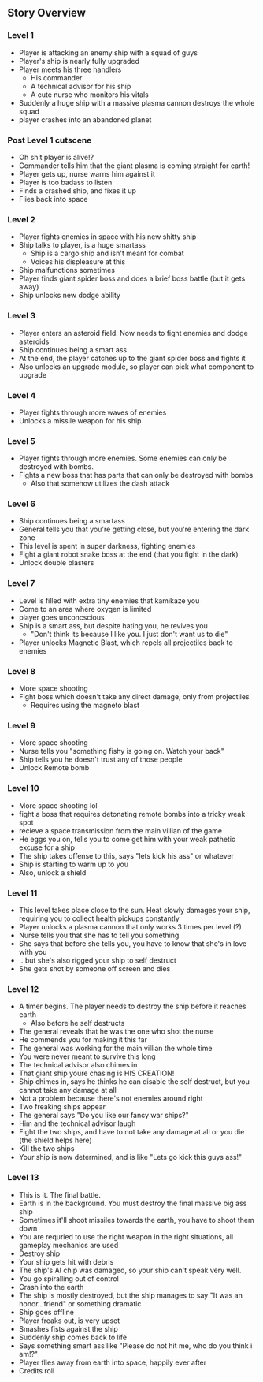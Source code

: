 ## Story Overview

### Level 1

* Player is attacking an enemy ship with a squad of guys
* Player's ship is nearly fully upgraded
* Player meets his three handlers
  * His commander
  * A technical advisor for his ship
  * A cute nurse who monitors his vitals 
* Suddenly a huge ship with a massive plasma cannon destroys the whole squad
* player crashes into an abandoned planet

### Post Level 1 cutscene

* Oh shit player is alive!?
* Commander tells him that the giant plasma is coming straight for earth!
* Player gets up, nurse warns him against it 
* Player is too badass to listen
* Finds a crashed ship, and fixes it up
* Flies back into space 

### Level 2

* Player fights enemies in space with his new shitty ship
* Ship talks to player, is a huge smartass
  * Ship is a cargo ship and isn't meant for combat
  * Voices his displeasure at this
* Ship malfunctions sometimes
* Player finds giant spider boss and does a brief boss battle (but it gets away)
* Ship unlocks new dodge ability


### Level 3

* Player enters an asteroid field.  Now needs to fight enemies and dodge asteroids
* Ship continues being a smart ass
* At the end, the player catches up to the giant spider boss and fights it
* Also unlocks an upgrade module, so player can pick what component to upgrade

### Level 4

* Player fights through more waves of enemies 
* Unlocks a missile weapon for his ship

### Level 5

* Player fights through more enemies.  Some enemies can only be destroyed with bombs.
* Fights a new boss that has parts that can only be destroyed with bombs
  * Also that somehow utilizes the dash attack

### Level 6 

* Ship continues being a smartass 
* General tells you that you're getting close, but you're entering the dark zone 
* This level is spent in super darkness, fighting enemies
* Fight a giant robot snake boss at the end (that you fight in the dark)
* Unlock double blasters

### Level 7

* Level is filled with extra tiny enemies that kamikaze you
* Come to an area where oxygen is limited
* player goes unconcscious
* Ship is a smart ass, but despite hating you, he revives you
  * "Don't think its because I like you.  I just don't want us to die"
* Player unlocks Magnetic Blast, which repels all projectiles back to enemies

### Level 8

* More space shooting
* Fight boss which doesn't take any direct damage, only from projectiles 
  * Requires using the magneto blast

### Level 9 

* More space shooting
* Nurse tells you "something fishy is going on.  Watch your back"
* Ship tells you he doesn't trust any of those people
* Unlock Remote bomb

### Level 10

* More space shooting lol
* fight a boss that requires detonating remote bombs into a tricky weak spot 
* recieve a space transmission from the main villian of the game
* He eggs you on, tells you to come get him with your weak pathetic excuse for a ship
* The ship takes offense to this, says "lets kick his ass" or whatever
* Ship is starting to warm up to you
* Also, unlock a shield

### Level 11 

* This level takes place close to the sun.  Heat slowly damages your ship, requiring you to collect health pickups constantly
* Player unlocks a plasma cannon that only works 3 times per level (?)
* Nurse tells you that she has to tell you something
* She says that before she tells you, you have to know that she's in love with you
* ...but she's also rigged your ship to self destruct
* She gets shot by someone off screen and dies

### Level 12

* A timer begins.  The player needs to destroy the ship before it reaches earth
  * Also before he self destructs
* The general reveals that he was the one who shot the nurse
* He commends you for making it this far
* The general was working for the main villian the whole time
* You were never meant to survive this long
* The technical advisor also chimes in
* That giant ship youre chasing is HIS CREATION!
* Ship chimes in, says he thinks he can disable the self destruct, but you cannot take any damage at all
* Not a problem because there's not enemies around right
* Two freaking ships appear
* The general says "Do you like our fancy war ships?"
* Him and the technical advisor laugh
* Fight the two ships, and have to not take any damage at all or you die (the shield helps here)
* Kill the two ships
* Your ship is now determined, and is like "Lets go kick this guys ass!"

### Level 13

* This is it.  The final battle. 
* Earth is in the background.  You must destroy the final massive big ass ship
* Sometimes it'll shoot missiles towards the earth, you have to shoot them down
* You are requried to use the right weapon in the right situations, all gameplay mechanics are used 
* Destroy ship 
* Your ship gets hit with debris
* The ship's AI chip was damaged, so your ship can't speak very well. 
* You go spiralling out of control
* Crash into the earth
* The ship is mostly destroyed, but the ship manages to say "It was an honor...friend" or something dramatic
* Ship goes offline
* Player freaks out, is very upset
* Smashes fists against the ship
* Suddenly ship comes back to life
* Says something smart ass like "Please do not hit me, who do you think i am!?"
* Player flies away from earth into space, happily ever after
* Credits roll

